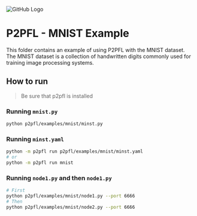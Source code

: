 ![GitHub Logo](../../../other/logo.png)

# P2PFL - MNIST Example

This folder contains an example of using P2PFL with the MNIST dataset. The MNIST dataset is a collection of handwritten digits commonly used for training image processing systems.

## How to run

> Be sure that p2pfl is installed

### Running `mnist.py`

```sh
python p2pfl/examples/mnist/minst.py
```

### Running `minst.yaml`

```sh
python -m p2pfl run p2pfl/examples/mnist/minst.yaml
# or
python -m p2pfl run mnist
```

### Running `node1.py` and then `node1.py`

```sh
# First
python p2pfl/examples/mnist/node1.py --port 6666
# Then
python p2pfl/examples/mnist/node2.py --port 6666
```
